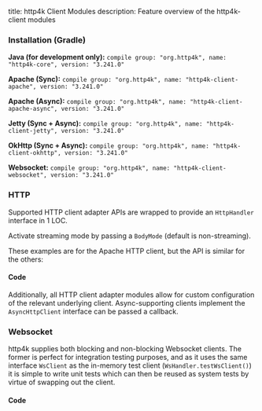 title: http4k Client Modules
description: Feature overview of the http4k-client modules

### Installation (Gradle)
**Java (for development only):** ```compile group: "org.http4k", name: "http4k-core", version: "3.241.0"```

**Apache (Sync):** ```compile group: "org.http4k", name: "http4k-client-apache", version: "3.241.0"```

**Apache (Async):** ```compile group: "org.http4k", name: "http4k-client-apache-async", version: "3.241.0"```

**Jetty (Sync + Async):** ```compile group: "org.http4k", name: "http4k-client-jetty", version: "3.241.0"```

**OkHttp (Sync + Async):** ```compile group: "org.http4k", name: "http4k-client-okhttp", version: "3.241.0"```

**Websocket:** ```compile group: "org.http4k", name: "http4k-client-websocket", version: "3.241.0"```

### HTTP
Supported HTTP client adapter APIs are wrapped to provide an `HttpHandler` interface in 1 LOC.

Activate streaming mode by passing a `BodyMode` (default is non-streaming).

These examples are for the Apache HTTP client, but the API is similar for the others:

#### Code [<img class="octocat"/>](https://github.com/http4k/http4k/blob/master/src/docs/guide/modules/clients/example_http.kt)
<script src="https://gist-it.appspot.com/https://github.com/http4k/http4k/blob/master/src/docs/guide/modules/clients/example_http.kt"></script>

Additionally, all HTTP client adapter modules allow for custom configuration of the relevant underlying client. Async-supporting clients implement the `AsyncHttpClient` interface can be passed a callback.

### Websocket
http4k supplies both blocking and non-blocking Websocket clients. The former is perfect for integration testing purposes, and as it uses the same interface `WsClient` as the in-memory test client (`WsHandler.testWsClient()`) it is simple to write unit tests which can then be reused as system tests by virtue of swapping out the client.

#### Code [<img class="octocat"/>](https://github.com/http4k/http4k/blob/master/src/docs/guide/modules/clients/example_websocket.kt)
<script src="https://gist-it.appspot.com/https://github.com/http4k/http4k/blob/master/src/docs/guide/modules/clients/example_websocket.kt"></script>
